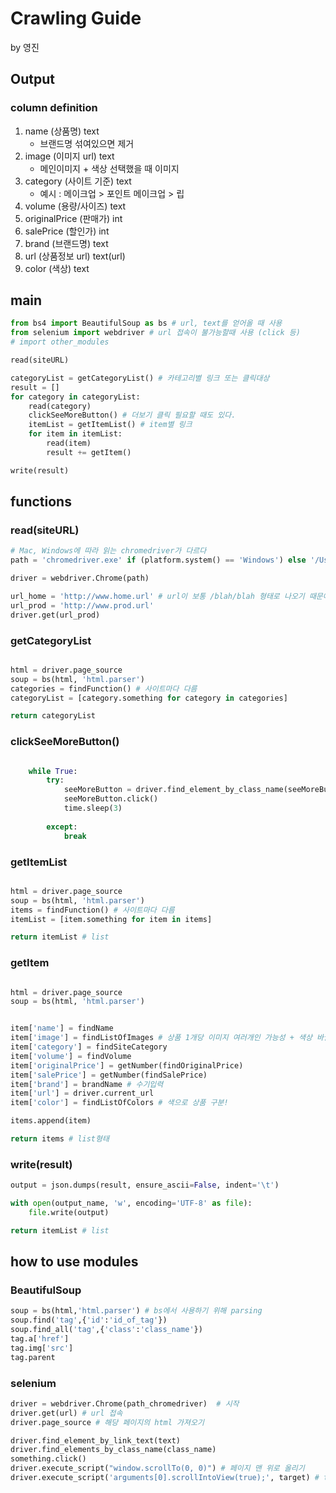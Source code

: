 # Crawling Guide
by 영진
## Output

### column  definition
1. name (상품명) text
   - 브랜드명 섞여있으면 제거
2. image (이미지 url) text
   - 메인이미지 + 색상 선택했을 때 이미지
3. category (사이트 기준) text
   - 예시 : 메이크업 > 포인트 메이크업 > 립 
4. volume (용량/사이즈) text
5. originalPrice (판매가) int
6. salePrice (할인가) int
7. brand (브랜드명) text
8. url (상품정보 url) text(url)
9. color (색상) text

## main

```python
from bs4 import BeautifulSoup as bs # url, text를 얻어올 때 사용
from selenium import webdriver # url 접속이 불가능할때 사용 (click 등)
# import other_modules

read(siteURL)

categoryList = getCategoryList() # 카테고리별 링크 또는 클릭대상
result = []
for category in categoryList:
	read(category)
	clickSeeMoreButton() # 더보기 클릭 필요할 때도 있다.
	itemList = getItemList() # item별 링크
	for item in itemList:
        read(item)
        result += getItem()

write(result)
```

## functions

### read(siteURL)
```python
# Mac, Windows에 따라 읽는 chromedriver가 다르다
path = 'chromedriver.exe' if (platform.system() == 'Windows') else '/Users/jg/Desktop/develop/DataTeam/DataProcessing/product/crawling/chromedriver';

driver = webdriver.Chrome(path)

url_home = 'http://www.home.url' # url이 보통 /blah/blah 형태로 나오기 때문에 앞에 더해주기 위해 저장
url_prod = 'http://www.prod.url'
driver.get(url_prod)


```


### getCategoryList
```python

html = driver.page_source
soup = bs(html, 'html.parser')
categories = findFunction() # 사이트마다 다름
categoryList = [category.something for category in categories]

return categoryList
```

### clickSeeMoreButton()
```python

    while True:
        try:
            seeMoreButton = driver.find_element_by_class_name(seeMoreButton)            
            seeMoreButton.click()
            time.sleep(3)
            
        except:
            break
```

### getItemList
```python

html = driver.page_source
soup = bs(html, 'html.parser')
items = findFunction() # 사이트마다 다름
itemList = [item.something for item in items]

return itemList # list
```

### getItem
```python

html = driver.page_source
soup = bs(html, 'html.parser')


item['name'] = findName
item['image'] = findListOfImages # 상품 1개당 이미지 여러개인 가능성 + 색상 바뀔때 이미지 변경되는것 고려
item['category'] = findSiteCategory 
item['volume'] = findVolume
item['originalPrice'] = getNumber(findOriginalPrice)
item['salePrice'] = getNumber(findSalePrice)
item['brand'] = brandName # 수기입력
item['url'] = driver.current_url
item['color'] = findListOfColors # 색으로 상품 구분!

items.append(item)

return items # list형태

```

### write(result)
```python
output = json.dumps(result, ensure_ascii=False, indent='\t')

with open(output_name, 'w', encoding='UTF-8' as file):
	file.write(output)

return itemList # list
```


## how to use modules

### BeautifulSoup
```python
soup = bs(html,'html.parser') # bs에서 사용하기 위해 parsing
soup.find('tag',{'id':'id_of_tag'})
soup.find_all('tag',{'class':'class_name'})
tag.a['href']
tag.img['src']
tag.parent
```

### selenium
```python
driver = webdriver.Chrome(path_chromedriver)  # 시작
driver.get(url) # url 접속
driver.page_source # 해당 페이지의 html 가져오기

driver.find_element_by_link_text(text)
driver.find_elements_by_class_name(class_name)
something.click()
driver.execute_script("window.scrollTo(0, 0)") # 페이지 맨 위로 올리기 
driver.execute_script('arguments[0].scrollIntoView(true);', target) # target이 보이도록 scroll하기



```


